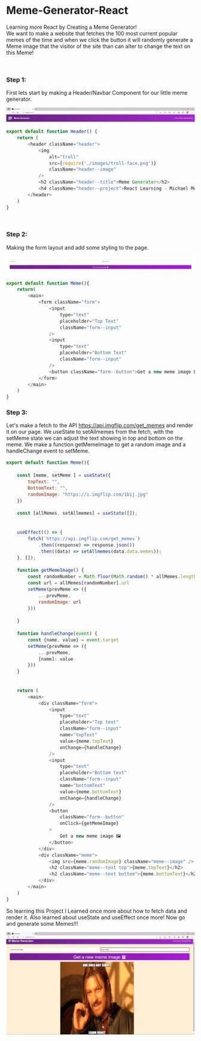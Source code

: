 # Meme-Generator-React
Learning more React by Creating a Meme Generator!<br>
We want to make a website that fetches the 100 most current popular memes of the time and when we click the button it will randomly generate a Meme image that the visitor of the site than can alter to change the text on this Meme!

<br>

### Step 1:
First lets start by making a Header/Navbar Component for our little meme generator. 

![Navbar](meme/src/components/images/Navbar.JPG)

```js
export default function Header() {
    return (
        <header className="header">
            <img
                alt="troll"
                src={require('./images/troll-face.png')}
                className="header--image"
            />
            <h2 className="header--title">Meme Generator</h2>
            <h4 className="header--project">React Learning - Michael Monteiro</h4>
        </header>
    )
}
```

<br>


### Step 2:
Making the form layout and add some styling to the page.

![Form](meme/src/components/images/Form.JPG)
```js
export default function Meme(){
    return(
        <main>
            <form className="form">
                <input
                    type="text"
                    placeholder="Top Text"
                    className="form--input"
                />
                <input
                    type="text"
                    placeholder="Bottom Text"
                    className="form--input"
                />
                <button className="form--button">Get a new meme image 🖼</button>
            </form>
        </main>
    )
}
```

### Step 3:
Let's make a fetch to the API https://api.imgflip.com/get_memes and render it on our page.
We useState to setAllmemes from the fetch, with the setMeme state we can adjust the text showing in top and bottom on the meme. 
We make a function getMemeImage to get a random image and a handleChange event to setMeme.
```js
export default function Meme(){

    const [meme, setMeme ] = useState({
        topText: "",
        BottomText: "",
        randomImage: "https://i.imgflip.com/1bij.jpg"
    })

    const [allMemes, setAllmemes] = useState([]);


    useEffect(() => {
        fetch(`https://api.imgflip.com/get_memes`)
            .then((response) => response.json())
            .then((data) => setAllmemes(data.data.memes));
    }, []);

    function getMemeImage() {
        const randomNumber = Math.floor(Math.random() * allMemes.length)
        const url = allMemes[randomNumber].url
        setMeme(prevMeme => ({
            ...prevMeme,
            randomImage: url
        }))

    }

    function handleChange(event) {
        const {name, value} = event.target
        setMeme(prevMeme => ({
            ...prevMeme,
            [name]: value
        }))
    }


    return (
        <main>
            <div className="form">
                <input
                    type="text"
                    placeholder="Top text"
                    className="form--input"
                    name="topText"
                    value={meme.topText}
                    onChange={handleChange}
                />
                <input
                    type="text"
                    placeholder="Bottom text"
                    className="form--input"
                    name="bottomText"
                    value={meme.bottomText}
                    onChange={handleChange}
                />
                <button
                    className="form--button"
                    onClick={getMemeImage}
                >
                    Get a new meme image 🖼
                </button>
            </div>
            <div className="meme">
                <img src={meme.randomImage} className="meme--image" />
                <h2 className="meme--text top">{meme.topText}</h2>
                <h2 className="meme--text bottom">{meme.bottomText}</h2>
            </div>
        </main>
    )
}
```

So learning this Project I Learned once more about how to fetch data and render it. 
Also learned about useState and useEffect once more!
Now go and generate some Memes!!!

![Website](meme/src/components/images/Reactmeme.JPG)